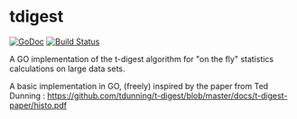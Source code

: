 # tdigest

[![GoDoc](https://godoc.org/github.com/xavier268/tdigest?status.svg)](https://godoc.org/github.com/xavier268/tdigest)  [![Build Status](https://travis-ci.org/xavier268/tdigest.svg?branch=master)](https://travis-ci.org/xavier268/tdigest)

A GO implementation of the t-digest algorithm for "on the fly" statistics calculations on large data sets.

A basic implementation in GO, (freely) inspired by the paper from Ted Dunning : <https://github.com/tdunning/t-digest/blob/master/docs/t-digest-paper/histo.pdf>
